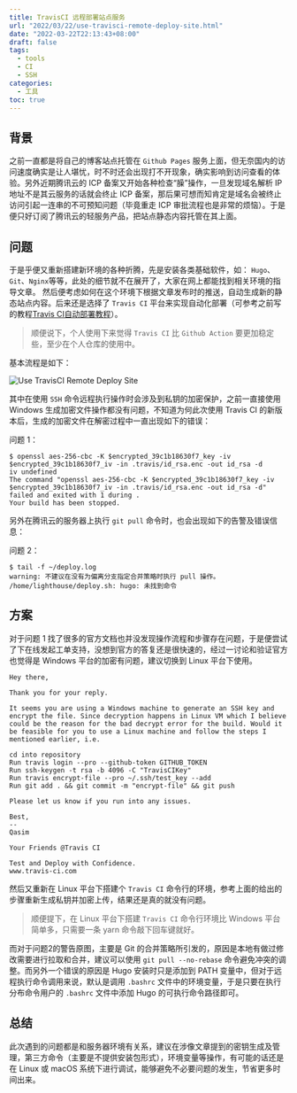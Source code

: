 ```yaml
---
title: TravisCI 远程部署站点服务
url: "2022/03/22/use-travisci-remote-deploy-site.html"
date: "2022-03-22T22:13:43+08:00"
draft: false
tags:
  - tools
  - CI
  - SSH
categories:
  - 工具
toc: true
---
```


## 背景

之前一直都是将自己的博客站点托管在 `Github Pages` 服务上面，但无奈国内的访问速度确实是让人堪忧，时不时还会出现打不开现象，确实影响到访问查看的体验。另外近期腾讯云的 ICP 备案又开始各种检查“臊”操作，一旦发现域名解析 IP 地址不是其云服务的话就会终止 ICP 备案，那后果可想而知肯定是域名会被终止访问引起一连串的不可预知问题（毕竟重走 ICP 审批流程也是非常的烦恼）。于是便只好订阅了腾讯云的轻服务产品，把站点静态内容托管在其上面。

<!-- more -->

## 问题

于是乎便又重新搭建新环境的各种折腾，先是安装各类基础软件，如： `Hugo`、`Git`、`Nginx`等等，此处的细节就不在展开了，大家在网上都能找到相关环境的指导文章。 然后便考虑如何在这个环境下根据文章发布时的推送，自动生成新的静态站点内容。后来还是选择了 `Travis CI` 平台来实现自动化部署（可参考之前写的教程[Travis CI自动部署教程](https://lisenhui.cn/2017/08/19/use-travis-ci-push-hexo-blog.html)）。

> 顺便说下，个人使用下来觉得 `Travis CI` 比 `Github Action` 要更加稳定些，至少在个人仓库的使用中。

基本流程是如下：

![Use TravisCI Remote Deploy Site](//imgs.lisenhui.cn/blog/2022/03-22-use-travisci-remote-deploy-site.png)

其中在使用 `SSH` 命令远程执行操作时会涉及到私钥的加密保护，之前一直接使用 Windows 生成加密文件操作都没有问题，不知道为何此次使用 Travis CI 的新版本后，生成的加密文件在解密过程中一直出现如下的错误：

问题 1：
```
$ openssl aes-256-cbc -K $encrypted_39c1b18630f7_key -iv $encrypted_39c1b18630f7_iv -in .travis/id_rsa.enc -out id_rsa -d
iv undefined
The command "openssl aes-256-cbc -K $encrypted_39c1b18630f7_key -iv $encrypted_39c1b18630f7_iv -in .travis/id_rsa.enc -out id_rsa -d" failed and exited with 1 during .
Your build has been stopped.
```

另外在腾讯云的服务器上执行 `git pull` 命令时，也会出现如下的告警及错误信息：

问题 2：
```
$ tail -f ~/deploy.log
warning: 不建议在没有为偏离分支指定合并策略时执行 pull 操作。
/home/lighthouse/deploy.sh: hugo: 未找到命令
```

## 方案

对于问题 1 找了很多的官方文档也并没发现操作流程和步骤存在问题，于是便尝试了下在线发起工单支持，没想到官方的答复还是很快速的，经过一讨论和验证官方也觉得是 Windows 平台的加密有问题，建议切换到 Linux 平台下使用。

```
Hey there,

Thank you for your reply.

It seems you are using a Windows machine to generate an SSH key and encrypt the file. Since decryption happens in Linux VM which I believe could be the reason for the bad decrypt error for the build. Would it be feasible for you to use a Linux machine and follow the steps I mentioned earlier, i.e.

cd into repository
Run travis login --pro --github-token GITHUB_TOKEN
Run ssh-keygen -t rsa -b 4096 -C "TravisCIKey"
Run travis encrypt-file --pro ~/.ssh/test_key --add
Run git add . && git commit -m "encrypt-file" && git push

Please let us know if you run into any issues.

Best,
--
Qasim

Your Friends @Travis CI

Test and Deploy with Confidence.
www.travis-ci.com
```

然后又重新在 Linux 平台下搭建个 `Travis CI` 命令行的环境，参考上面的给出的步骤重新生成私钥并加密上传，结果还是真的就没有问题。

> 顺便提下，在 Linux 平台下搭建 `Travis CI` 命令行环境比 Windows 平台简单多，只需要一条 yarn 命令敲下回车键就好。

而对于问题2的警告原图，主要是 Git 的合并策略所引发的，原因是本地有做过修改需要进行拉取和合并，建议可以使用 `git pull --no-rebase` 命令避免冲突的调整。而另外一个错误的原因是 Hugo 安装时只是添加到 PATH 变量中，但对于远程执行命令调用来说，默认是调用 `.bashrc` 文件中的环境变量，于是只要在执行分布命令用户的 `.bashrc` 文件中添加 Hugo 的可执行命令路径即可。

## 总结

此次遇到的问题都是和服务器环境有关系，建议在涉像文章提到的密钥生成及管理，第三方命令（主要是不提供安装包形式），环境变量等操作，有可能的话还是在 Linux 或 macOS 系统下进行调试，能够避免不必要问题的发生，节省更多时间出来。